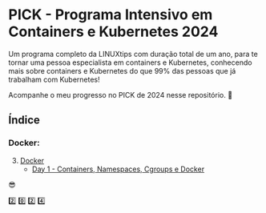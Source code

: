 # PICK - Programa Intensivo em Containers e Kubernetes 2024

Um programa completo da LINUXtips com duração total de um ano, para te tornar uma pessoa especialista em containers e Kubernetes, conhecendo mais sobre containers e Kubernetes do que 99% das pessoas que já trabalham com Kubernetes!

Acompanhe o meu progresso no PICK de 2024 nesse repositório. :rocket:

## Índice

### Docker:
3. [Docker](https://github.com/edemirtoldo/pick/tree/main/docs/docker)
    - [Day 1 - Containers, Namespaces, Cgroups e Docker](https://github.com/edemirtoldo/pick/tree/main/docs/docker/day-1)




:sunglasses:

:two: :zero: :two: :four:
